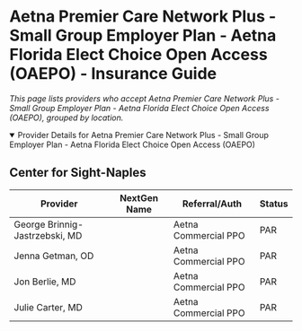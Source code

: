 # Aetna Premier Care Network Plus - Small Group Employer Plan - Aetna Florida Elect Choice Open Access (OAEPO) - Insurance Guide

*This page lists providers who accept Aetna Premier Care Network Plus - Small Group Employer Plan - Aetna Florida Elect Choice Open Access (OAEPO), grouped by location.*

<details open><summary>Provider Details for Aetna Premier Care Network Plus - Small Group Employer Plan - Aetna Florida Elect Choice Open Access (OAEPO)</summary>

## Center for Sight-Naples

| Provider | NextGen Name | Referral/Auth | Status |
|----------|-------------|--------------|--------|
| George Brinnig-Jastrzebski, MD |  | Aetna Commercial PPO | PAR |
| Jenna Getman, OD |  | Aetna Commercial PPO | PAR |
| Jon Berlie, MD |  | Aetna Commercial PPO | PAR |
| Julie Carter, MD |  | Aetna Commercial PPO | PAR |

</details>

